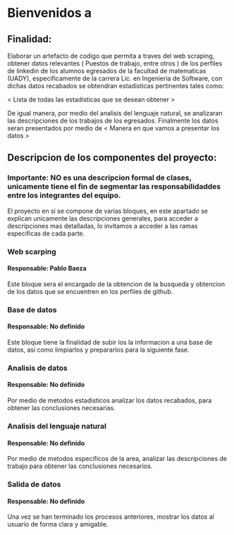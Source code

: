 # Bienvenidos a <nombre del proyecto>

## Finalidad:
Elaborar un artefacto de codigo que permita a traves del web scraping, obtener datos relevantes ( Puestos de trabajo, entre otros ) de los perfiles de linkedin de los alumnos egresados de la facultad de matematicas (UADY), 
especificamente de la carrera Lic. en Ingenieria de Software, con dichas datos recabados se obtendran estadisticas pertinentes tales como:

< Lista de todas las estadisticas que se desean obtener >

De igual manera, por medio del analisis del lenguaje natural, se analizaran las descripciones de los trabajos de los egresados. Finalmente los datos seran presentados por medio de 
< Manera en que vamos a presentar los datos >

## Descripcion de los componentes del proyecto:
### Importante: NO es una descripcion formal de clases, unicamente tiene el fin de segmentar las responsabilidaddes entre los integrantes del equipo.

El proyecto en si se compone de varias bloques, en este apartado se explican unicamente las descripciones generales, para acceder a descripciones mas detalladas, lo invitamos a acceder a las ramas especificas de cada parte.

### Web scarping
#### Responsable: Pablo Baeza

Este bloque sera el encargado de la obtencion de la busqueda y obtencion de los datos que se encuentren en los perfiles de github.

### Base de datos
#### Responsable: No definido

Este bloque tiene la finalidad de subir los la informacion a una base de datos, asi como limpiarlos y prepararlos para la siguiente fase.

### Analisis de datos 
#### Responsable: No definido

Por medio de metodos estadisticos analizar los datos recabados, para obtener las conclusiones necesarias.

### Analisis del lenguaje natural
#### Responsable: No definido

Por medio de metodos especificos de la area, analizar las descripciones de trabajo para obtener las conclusiones necesarios.

### Salida de datos
#### Responsable: No definido

Una vez se han terminado los procesos anteriores, mostrar los datos al usuario de forma clara y amigable.


